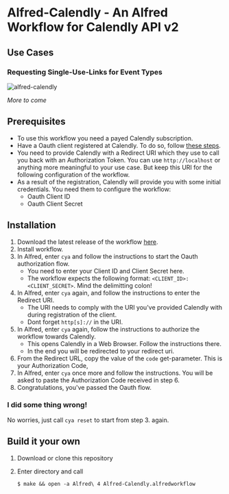 # Alfred-Calendly - An Alfred Workflow for Calendly API v2

## Use Cases

### Requesting Single-Use-Links for Event Types

![alfred-calendly](single_use_link.gif)

*More to come*

## Prerequisites

- To use this workflow you need a payed Calendly subscription.
- Have a Oauth client registered at Calendly. To do so, follow [these steps](calendly.stoplight.io).
- You need to provide Calendly with a Redirect URI which they use to call you back with an Authorization Token. You can use `http://localhost` or anything more meaningful to your use case. But keep this URI for the following configuration of the workflow.
- As a result of the registration, Calendly will provide you with some initial credentials. You need them to configure the workflow:
  - Oauth Client ID
  - Oauth Client Secret

## Installation

1. Download the latest release of the workflow [here](https://github.com/sebwarnke/alfred-calendly/releases).
2. Install workflow.
3. In Alfred, enter `cya` and follow the instructions to start the Oauth authorization flow.
   - You need to enter your Client ID and Client Secret here.
   - The workflow expects the following format: `<CLIENT_ID>:<CLIENT_SECRET>`. Mind the delimitting colon!
4. In Alfred, enter `cya` again, and follow the instructions to enter the Redirect URI.
   - The URI needs to comply with the URI you've provided Calendly with during registration of the client.
   - Dont forget `http[s]://` in the URI.
5. In Alfred, enter `cya` again, follow the instructions to authorize the workflow towards Calendly.
   - This opens Calendly in a Web Browser. Follow the instructions there.
   - In the end you will be redirected to your redirect uri.
6. From the Redirect URL, copy the value of the `code` get-parameter. This is your Authorization Code,
7. In Alfred, enter `cya` once more and follow the instructions. You will be asked to paste the Authorization Code received in step 6.
8. Congratulations, you've passed the Oauth flow.

### I did some thing wrong!

No worries, just call `cya reset` to start from step 3. again.

## Build it your own

1. Download or clone this repository

2. Enter directory and call

   ```
   $ make && open -a Alfred\ 4 Alfred-Calendly.alfredworkflow
   ```

   